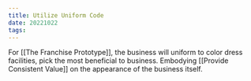 ```yaml
---
title: Utilize Uniform Code
date: 20221022
tags:
---
```


For [[The Franchise Prototype]], the business will uniform to color dress facilities, pick the most beneficial to business. Embodying [[Provide Consistent Value]] on the appearance of the business itself. 